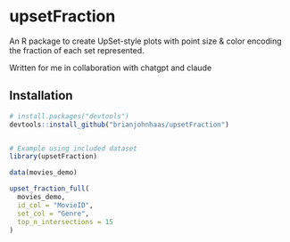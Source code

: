 # upsetFraction

An R package to create UpSet-style plots with point size & color encoding the fraction of each set represented.

Written for me in collaboration with chatgpt and claude
    
## Installation

```r
# install.packages("devtools")
devtools::install_github("brianjohnhaas/upsetFraction")


# Example using included dataset
library(upsetFraction)

data(movies_demo)

upset_fraction_full(
  movies_demo,
  id_col = "MovieID",
  set_col = "Genre",
  top_n_intersections = 15
)
